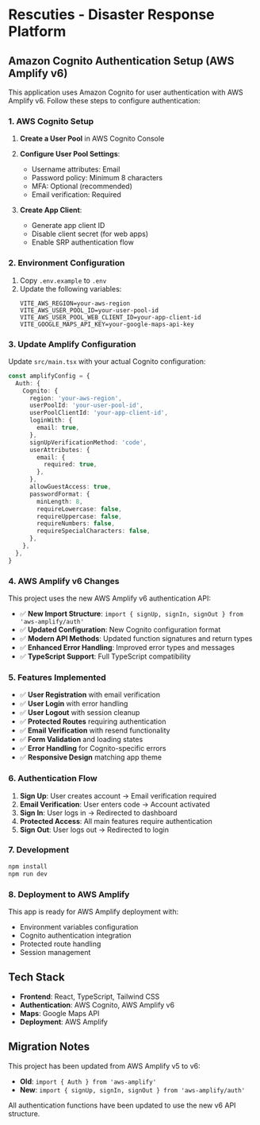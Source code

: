 # Rescuties - Disaster Response Platform

## Amazon Cognito Authentication Setup (AWS Amplify v6)

This application uses Amazon Cognito for user authentication with AWS Amplify v6. Follow these steps to configure authentication:

### 1. AWS Cognito Setup

1. **Create a User Pool** in AWS Cognito Console
2. **Configure User Pool Settings**:
   - Username attributes: Email
   - Password policy: Minimum 8 characters
   - MFA: Optional (recommended)
   - Email verification: Required

3. **Create App Client**:
   - Generate app client ID
   - Disable client secret (for web apps)
   - Enable SRP authentication flow

### 2. Environment Configuration

1. Copy `.env.example` to `.env`
2. Update the following variables:
   ```
   VITE_AWS_REGION=your-aws-region
   VITE_AWS_USER_POOL_ID=your-user-pool-id
   VITE_AWS_USER_POOL_WEB_CLIENT_ID=your-app-client-id
   VITE_GOOGLE_MAPS_API_KEY=your-google-maps-api-key
   ```

### 3. Update Amplify Configuration

Update `src/main.tsx` with your actual Cognito configuration:

```typescript
const amplifyConfig = {
  Auth: {
    Cognito: {
      region: 'your-aws-region',
      userPoolId: 'your-user-pool-id',
      userPoolClientId: 'your-app-client-id',
      loginWith: {
        email: true,
      },
      signUpVerificationMethod: 'code',
      userAttributes: {
        email: {
          required: true,
        },
      },
      allowGuestAccess: true,
      passwordFormat: {
        minLength: 8,
        requireLowercase: false,
        requireUppercase: false,
        requireNumbers: false,
        requireSpecialCharacters: false,
      },
    },
  },
}
```

### 4. AWS Amplify v6 Changes

This project uses the new AWS Amplify v6 authentication API:

- ✅ **New Import Structure**: `import { signUp, signIn, signOut } from 'aws-amplify/auth'`
- ✅ **Updated Configuration**: New Cognito configuration format
- ✅ **Modern API Methods**: Updated function signatures and return types
- ✅ **Enhanced Error Handling**: Improved error types and messages
- ✅ **TypeScript Support**: Full TypeScript compatibility

### 5. Features Implemented

- ✅ **User Registration** with email verification
- ✅ **User Login** with error handling
- ✅ **User Logout** with session cleanup
- ✅ **Protected Routes** requiring authentication
- ✅ **Email Verification** with resend functionality
- ✅ **Form Validation** and loading states
- ✅ **Error Handling** for Cognito-specific errors
- ✅ **Responsive Design** matching app theme

### 6. Authentication Flow

1. **Sign Up**: User creates account → Email verification required
2. **Email Verification**: User enters code → Account activated
3. **Sign In**: User logs in → Redirected to dashboard
4. **Protected Access**: All main features require authentication
5. **Sign Out**: User logs out → Redirected to login

### 7. Development

```bash
npm install
npm run dev
```

### 8. Deployment to AWS Amplify

This app is ready for AWS Amplify deployment with:
- Environment variables configuration
- Cognito authentication integration
- Protected route handling
- Session management

## Tech Stack

- **Frontend**: React, TypeScript, Tailwind CSS
- **Authentication**: AWS Cognito, AWS Amplify v6
- **Maps**: Google Maps API
- **Deployment**: AWS Amplify

## Migration Notes

This project has been updated from AWS Amplify v5 to v6:

- **Old**: `import { Auth } from 'aws-amplify'`
- **New**: `import { signUp, signIn, signOut } from 'aws-amplify/auth'`

All authentication functions have been updated to use the new v6 API structure.
